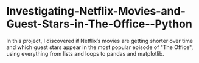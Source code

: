 # Investigating-Netflix-Movies-and-Guest-Stars-in-The-Office--Python
In this project, I discovered if Netflix’s movies are getting shorter over time and which guest stars appear in the most popular episode of "The Office", using everything from lists and loops to pandas and matplotlib.
